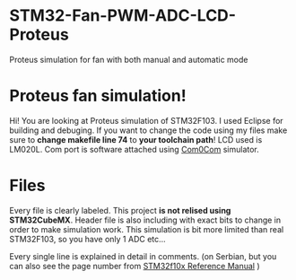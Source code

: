 # STM32-Fan-PWM-ADC-LCD-Proteus
Proteus simulation for fan with both manual and automatic mode

# Proteus fan simulation!

Hi! You are looking at Proteus simulation of STM32F103.
I used Eclipse for building and debuging. If you want to change the code using my files make sure to **change makefile line 74** to **your toolchain path**!
LCD used is LM020L.
Com port is software attached using [Com0Com](https://sourceforge.net/projects/com0com/) simulator.

# Files

Every file is clearly labeled. This project **is not relised using STM32CubeMX**.
Header file is also including with exact bits to change in order to make simulation work.
This simulation is bit more limited than real STM32F103, so you have only 1 ADC etc...

Every single line is explained in detail in comments. (on Serbian, but you can also see the page number from [STM32f10x Reference Manual](https://www.google.com/search?client=firefox-b-d&q=stm32f10x%20reference%20manual) )
